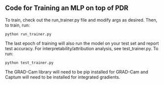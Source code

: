 ## Code for Training an MLP on top of PDR

To train, check out the run\_trainer.py file and modify args as desired. Then, to train, run:

```
python run_trainer.py
```

The last epoch of training will also run the model on your test set and report test accuracy. For interpretability/attribution analysis, see test\_trainer.py. To run:

```
python test_trainer.py
```

The GRAD-Cam library will need to be pip installed for GRAD-Cam and Captum will need to be installed for integrated gradients.
